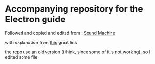 # Accompanying repository for the Electron guide

Followed and copied and edited from : 
[Sound Machine](https://rawgithub.com/bojzi/sound-machine/master/sketch/sound-machine.png)

with explanation from [this](https://medium.com/developers-writing/building-a-desktop-application-with-electron-204203eeb658) great link

the repo use an old version (i think, since some of it is not working), so I edited some file
